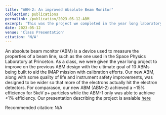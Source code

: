 ```yaml
---
title: "ABM-2: An improved Absolute Beam Monitor"
collection: publications
permalink: /publication/2023-05-12-ABM
excerpt: 'This was the project we completed in the year long laboratory class AST250/251'
date: 2023-05-12
venue: 'Class Presentation'
citation: 'N/A'
---
```

An absolute beam monitor (ABM) is a device used to measure the properties of a beam line, such as the one used in the Space Physics Laboratory at Princeton.  As a class, we were given the year long project to improve on the previous ABM design with the ultimate goal of 10 ABMs being built to aid the IMAP mission with calibration efforts.  Our new ABM, along with some quality of life and instrument safety improvements, was designed to be wider so that more of the electrons actually hit the electron detectors.  For comparason, our new ABM (ABM-2) achieved a ~15% efficiency for 5keV p+ particles while the ABM-1 only was able to achieve <1% efficiency.  Our presentation describing the project is avalable [here](files/CDR.pdf)

Recommended citation: N/A